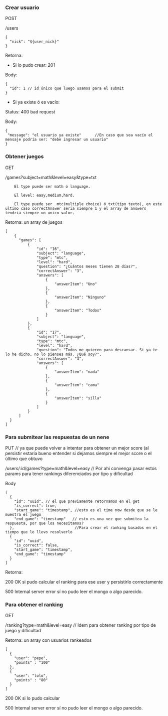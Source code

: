 ### Crear usuario

POST

/users

```
{
  "nick": "${user_nick}"
}
```

Retorna:

- Si lo pudo crear: 201

Body:

```
{
  "id": 1 // id único que luego usamos para el submit
}
```

- Si ya existe ó es vacío: 

Status: 400 bad request

Body:

```
{
 "message": "el usuario ya existe"      //En caso que sea vacío el mensaje podría ser: "debe ingresar un usuario"
}
```



### Obtener juegos

GET

/games?subject=math&level=easy&type=txt  
        
        El type puede ser math ó language.
        
        El level: easy,medium,hard.
        
        El type puede ser  mtc(multiple choice) ó txt(tipo texto), en este ultimo caso correctAnswer seria siempre 1 y el array de answers tendria siempre un unico valor.

Retorna: un array de juegos

```
[
    {
      "games": [
          {
              "id": "16",
              "subject": "language",
              "type": "mtc",
              "level": "hard",
              "question": "¿Cuántos meses tienen 28 días?",
              "correctAnswer": "3",
              "answers": [
                  {
                      "answerItem": "Uno"
                  },
                  {
                      "answerItem": "Ninguno"
                  },
                  {
                      "answerItem": "Todos"
                  }
              ]
          },
          {
              "id": "17",
              "subject": "language",
              "type": "mtc",
              "level": "hard",
              "question": "Todos me quieren para descansar. Si ya te lo he dicho, no lo pienses más. ¿Qué soy?",
              "correctAnswer": "3",
              "answers": [
                  {
                      "answerItem": "nada"
                  },
                  {
                      "answerItem": "cama"
                  },
                  {
                      "answerItem": "silla"
                  }
              ]
          }
      ]
  }
]
```

### Para submitear las respuestas de un nene

PUT // ya que puede volver a intentar para obtener un mejor score (al persistir estaría bueno entender si dejamos siempre el mejor score o el último que obtuvo

/users/:id/games?type=math&level=easy // Por ahi convenga pasar estos params para tener rankings diferenciados por tipo y dificultad

Body

```
[
  {
    "id": "uuid", // el que previamente retornamos en el get
    "is_correct": true,
    "start_game": "timestamp", //esto es el time now desde que se le muestra el juego
    "end_game": "timestamp"   // esto es una vez que submitea la respuesta, por que los necesitamos?
  },                           //Para crear el ranking basados en el tiempo que le llevo resolverlo
  {
    "id": "uuid",
    "is_correct": false,
    "start_game": "timestamp",
    "end_game": "timestamp"
  }
]
```

Retorna:

200 OK si pudo calcular el ranking para ese user y persistirlo correctamente

500 Internal server error sí no pudo leer el mongo o algo parecido.



### Para obtener el ranking

GET

/ranking?type=math&level=easy // Idem para obtener ranking por tipo de juego y dificultad

Retorna: un array con usuarios rankeados

```
[
  {
    "user": "pepe",
    "points" : "100"
  },
  {
    "user": "lolo",
    "points" : "80"
  }
]
```


200 OK si lo pudo calcular

500 Internal server error sí no pudo leer el mongo o algo parecido.
